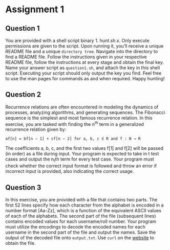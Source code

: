 # Assignment 1

## Question 1
You are provided with a shell script binary 1. hunt.sh.x. Only execute permissions are given to the script.
Upon running it, you’ll receive a unique README file and a unique `directory tree`. Navigate into the
directory to find a README file. Follow the instructions given in your respective README file, follow the
instructions at every stage and obtain the final key. Name your answer script as `question1.sh`, and
attach the key in this shell script. Executing your script should only output the key you find. Feel free
to use the man pages for commands as and when required. Happy hunting!

## Question 2
Recurrence relations are often encountered in modeling the dynamics of processes, analyzing algorithms, and generating sequences. 
The Fibonacci sequence is the simplest and most famous recurrence relation.
In this exercise, you are tasked with finding the n<sup>th</sup> term in a generalized recurrence relation given by:

 `af[n] = bf[n − 1] + cf[n − 2] for a, b, c ∈ R and f : N → R`

The coefficients a, b, c, and the first two values f[1] and f[2] will be passed (in order) as a file during input. 
Your program is expected to take in t test cases and output the n<sub>t</sub>th term for every test case.
Your program must check whether the correct input format is followed and throw an error if incorrect input is provided, also indicating the correct usage.

## Question 3
In this exercise, you are provided with a file that contains two parts. 
The first 52 lines specify how each character from the alphabet is encoded in a number format [Aa-Zz], which is a function of the equivalent ASCII values of each of the alphabets. 
The second part of the file (subsequent lines) contains encoded values for each username/roll number. 
Your program must utilize the encodings to decode the encoded names for each username in the second part of the file and output the names. 
Save the output of the decoded file onto `output.txt`.
Use `curl` on the [website](https://id2090assignment1.s3.ap-south-1.amazonaws.com/Q3.txt) to obtain the file.
